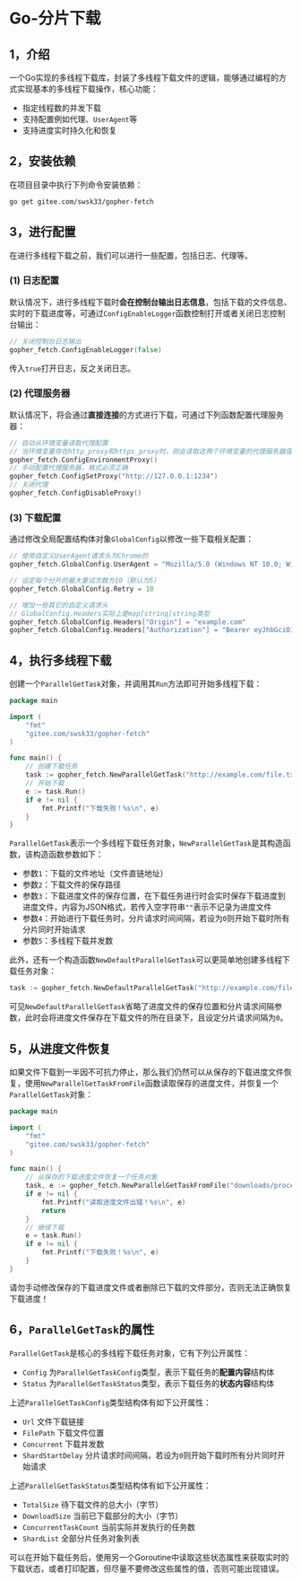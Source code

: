 # Go-分片下载

## 1，介绍
一个Go实现的多线程下载库，封装了多线程下载文件的逻辑，能够通过编程的方式实现基本的多线程下载操作，核心功能：

- 指定线程数的并发下载
- 支持配置例如代理、`UserAgent`等
- 支持进度实时持久化和恢复

## 2，安装依赖

在项目目录中执行下列命令安装依赖：

```bash
go get gitee.com/swsk33/gopher-fetch
```

## 3，进行配置

在进行多线程下载之前，我们可以进行一些配置，包括日志、代理等。

### (1) 日志配置

默认情况下，进行多线程下载时**会在控制台输出日志信息**，包括下载的文件信息、实时的下载进度等，可通过`ConfigEnableLogger`函数控制打开或者关闭日志控制台输出：

```go
// 关闭控制台日志输出
gopher_fetch.ConfigEnableLogger(false)
```

传入`true`打开日志，反之关闭日志。

### (2) 代理服务器

默认情况下，将会通过**直接连接**的方式进行下载，可通过下列函数配置代理服务器：

```go
// 自动从环境变量读取代理配置
// 当环境变量存在http_proxy和https_proxy时，则会读取这两个环境变量的代理服务器值，环境变量名可大写
gopher_fetch.ConfigEnvironmentProxy()
// 手动配置代理服务器，格式必须正确
gopher_fetch.ConfigSetProxy("http://127.0.0.1:1234")
// 关闭代理
gopher_fetch.ConfigDisableProxy()
```

### (3) 下载配置

通过修改全局配置结构体对象`GlobalConfig`以修改一些下载相关配置：

```go
// 使用自定义UserAgent请求头为Chrome的
gopher_fetch.GlobalConfig.UserAgent = "Mozilla/5.0 (Windows NT 10.0; Win64; x64) AppleWebKit/537.36 (KHTML, like Gecko) Chrome/131.0.0.0 Safari/537.36"

// 设定每个分片的最大重试次数为10（默认为5）
gopher_fetch.GlobalConfig.Retry = 10

// 增加一些其它的自定义请求头
// GlobalConfig.Headers实际上是map[string]string类型
gopher_fetch.GlobalConfig.Headers["Origin"] = "example.com"
gopher_fetch.GlobalConfig.Headers["Authorization"] = "Bearer eyJhbGciOiJSUzI1NiIsInR5cCIgOiAiSld..."
```

## 4，执行多线程下载

创建一个`ParallelGetTask`对象，并调用其`Run`方法即可开始多线程下载：

```go
package main

import (
	"fmt"
	"gitee.com/swsk33/gopher-fetch"
)

func main() {
	// 创建下载任务
	task := gopher_fetch.NewParallelGetTask("http://example.com/file.txt", "downloads/file.txt", "downloads/process.json", 0, 8)
	// 开始下载
	e := task.Run()
	if e != nil {
		fmt.Printf("下载失败！%s\n", e)
	}
}
```

`ParallelGetTask`表示一个多线程下载任务对象，`NewParallelGetTask`是其构造函数，该构造函数参数如下：

- 参数`1`：下载的文件地址（文件直链地址）
- 参数`2`：下载文件的保存路径
- 参数`3`：下载进度文件的保存位置，在下载任务进行时会实时保存下载进度到进度文件，内容为JSON格式，若传入空字符串`""`表示不记录为进度文件
- 参数`4`：开始进行下载任务时，分片请求时间间隔，若设为`0`则开始下载时所有分片同时开始请求
- 参数`5`：多线程下载并发数

此外，还有一个构造函数`NewDefaultParallelGetTask`可以更简单地创建多线程下载任务对象：

```go
task := gopher_fetch.NewDefaultParallelGetTask("http://example.com/file.txt", "downloads/file.txt", 8)
```

可见`NewDefaultParallelGetTask`省略了进度文件的保存位置和分片请求间隔参数，此时会将进度文件保存在下载文件的所在目录下，且设定分片请求间隔为`0`。

## 5，从进度文件恢复

如果文件下载到一半因不可抗力停止，那么我们仍然可以从保存的下载进度文件恢复，使用`NewParallelGetTaskFromFile`函数读取保存的进度文件，并恢复一个`ParallelGetTask`对象：

```go
package main

import (
	"fmt"
	"gitee.com/swsk33/gopher-fetch"
)

func main() {
	// 从保存的下载进度文件恢复一个任务对象
	task, e := gopher_fetch.NewParallelGetTaskFromFile("downloads/process.json")
	if e != nil {
		fmt.Printf("读取进度文件出错！%s\n", e)
		return
	}
	// 继续下载
	e = task.Run()
	if e != nil {
		fmt.Printf("下载失败！%s\n", e)
	}
}
```

请勿手动修改保存的下载进度文件或者删除已下载的文件部分，否则无法正确恢复下载进度！

## 6，`ParallelGetTask`的属性

`ParallelGetTask`是核心的多线程下载任务对象，它有下列公开属性：

- `Config` 为`ParallelGetTaskConfig`类型，表示下载任务的**配置内容**结构体
- `Status` 为`ParallelGetTaskStatus`类型，表示下载任务的**状态内容**结构体

上述`ParallelGetTaskConfig`类型结构体有如下公开属性：

- `Url` 文件下载链接
- `FilePath` 下载文件位置
- `Concurrent` 下载并发数
- `ShardStartDelay` 分片请求时间间隔，若设为`0`则开始下载时所有分片同时开始请求

上述`ParallelGetTaskStatus`类型结构体有如下公开属性：

- `TotalSize` 待下载文件的总大小（字节）
- `DownloadSize` 当前已下载部分的大小（字节）
- `ConcurrentTaskCount` 当前实际并发执行的任务数
- `ShardList` 全部分片任务对象列表

可以在开始下载任务后，使用另一个Goroutine中读取这些状态属性来获取实时的下载状态，或者打印配置，但尽量不要修改这些属性的值，否则可能出现错误。
